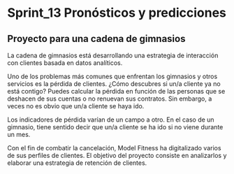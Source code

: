 # Sprint_13 Pronósticos y predicciones
## Proyecto para una cadena de gimnasios

La cadena de gimnasios está desarrollando una estrategia de interacción con clientes basada en datos analíticos.

Uno de los problemas más comunes que enfrentan los gimnasios y otros servicios es la pérdida de clientes. ¿Cómo descubres si un/a cliente ya no está contigo? Puedes calcular la pérdida en función de las personas que se deshacen de sus cuentas o no renuevan sus contratos. Sin embargo, a veces no es obvio que un/a cliente se haya ido.

Los indicadores de pérdida varían de un campo a otro. En el caso de un gimnasio, tiene sentido decir que un/a cliente se ha ido si no viene durante un mes.

Con el fin de combatir la cancelación, Model Fitness ha digitalizado varios de sus perfiles de clientes. El objetivo del proyecto consiste en analizarlos y elaborar una estrategia de retención de clientes.
